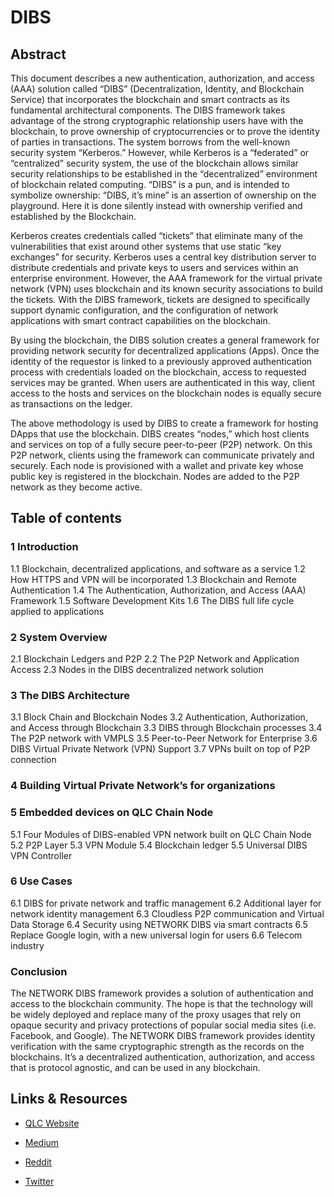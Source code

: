# DIBS
## Abstract

This document describes a new authentication, authorization, and access (AAA) solution called “DIBS” (Decentralization, Identity, and Blockchain Service) that incorporates the blockchain and smart contracts as its fundamental architectural components. The DIBS framework takes advantage of the strong cryptographic relationship users have with the blockchain, to prove ownership of cryptocurrencies or to prove the identity of parties in transactions. The system borrows from the well-known security system “Kerberos.” However, while Kerberos is a “federated” or “centralized” security system, the use of the blockchain allows similar security relationships to be established in the “decentralized” environment of blockchain related computing. “DIBS” is a pun, and is intended to symbolize ownership: “DIBS, it’s mine” is an assertion of ownership on the playground. Here it is done silently instead with ownership verified and established by the Blockchain.

Kerberos creates credentials called “tickets” that eliminate many of the vulnerabilities that exist around other systems that use static “key exchanges” for security. Kerberos uses a central key distribution server to distribute credentials and private keys to users and services within an enterprise environment. However, the AAA framework for the virtual private network (VPN) uses blockchain and its known security associations to build the tickets. With the DIBS framework, tickets are designed to specifically support dynamic configuration, and the configuration of network applications with smart contract capabilities on the blockchain.

By using the blockchain, the DIBS solution creates a general framework for providing network security for decentralized applications (Apps). Once the identity of the requestor is linked to a previously approved authentication process with credentials loaded on the blockchain, access to requested services may be granted. When users are authenticated in this way, client access to the hosts and services on the blockchain nodes is equally secure as transactions on the ledger.

The above methodology is used by DIBS to create a framework for hosting DApps that use the blockchain. DIBS creates “nodes,” which host clients and services on top of a fully secure peer-to-peer (P2P) network. On this P2P network, clients using the framework can communicate privately and securely. Each node is provisioned with a wallet and private key whose public key is registered in the blockchain. Nodes are added to the P2P network as they become active.



## Table of contents
### 1 Introduction
1.1 Blockchain, decentralized applications, and software as a service
1.2 How HTTPS and VPN will be incorporated
1.3 Blockchain and Remote Authentication
1.4 The Authentication, Authorization, and Access (AAA) Framework
1.5 Software Development Kits
1.6 The DIBS full life cycle applied to applications

### 2 System Overview
2.1 Blockchain Ledgers and P2P
2.2 The P2P Network and Application Access
2.3 Nodes in the DIBS decentralized network solution

### 3 The DIBS Architecture
3.1 Block Chain and Blockchain Nodes
3.2 Authentication, Authorization, and Access through Blockchain
3.3 DIBS through Blockchain processes
3.4 The P2P network with VMPLS
3.5 Peer-to-Peer Network for Enterprise
3.6 DIBS Virtual Private Network (VPN) Support
3.7 VPNs built on top of P2P connection

### 4 Building Virtual Private Network’s for organizations
### 5 Embedded devices on QLC Chain Node
5.1 Four Modules of DIBS-enabled VPN network built on QLC Chain Node
5.2 P2P Layer
5.3 VPN Module
5.4 Blockchain ledger
5.5 Universal DIBS VPN Controller

### 6 Use Cases
6.1 DIBS for private network and traffic management
6.2 Additional layer for network identity management
6.3 Cloudless P2P communication and Virtual Data Storage
6.4 Security using NETWORK DIBS via smart contracts
6.5 Replace Google login, with a new universal login for users
6.6 Telecom industry

### Conclusion

The NETWORK DIBS framework provides a solution of authentication and access to the blockchain community. The hope is that the technology will be widely deployed and replace many of the proxy usages that rely on opaque security and privacy protections of popular social media sites (i.e. Facebook, and Google). The NETWORK DIBS framework provides identity verification with the same cryptographic strength as the records on the blockchains. It’s a decentralized authentication, authorization, and access that is protocol agnostic, and can be used in any blockchain.

## Links & Resources
* [QLC Website](https://qlcchain.org)

* [Medium](https://medium.com/qlc-chain)

* [Reddit](https://www.reddit.com/r/Qlink/)

* [Twitter](https://twitter.com/QLCchain)

  